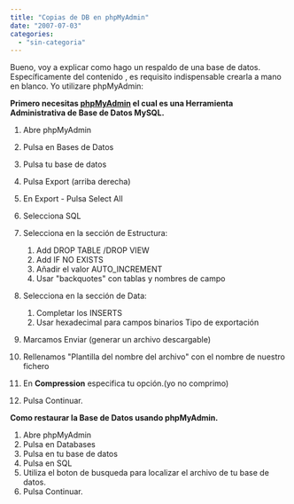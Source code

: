 ```yaml
---
title: "Copias de DB en phpMyAdmin"
date: "2007-07-03"
categories: 
  - "sin-categoria"
---
```


Bueno, voy a explicar como hago un respaldo de una base de datos. Específicamente del contenido , es requisito indispensable crearla a mano en blanco. Yo utilizare phpMyAdmin:

**Primero necesitas [phpMyAdmin](https://www.phpmyadmin.net/) el cual es una Herramienta Administrativa de Base de Datos MySQL.**

1. Abre phpMyAdmin
2. Pulsa en Bases de Datos
3. Pulsa tu base de datos
4. Pulsa Export (arriba derecha)
5. En Export - Pulsa Select All
6. Selecciona SQL
7. Selecciona en la sección de Estructura:
    1. Add DROP TABLE /DROP VIEW
    2. Add IF NO EXISTS
    3. Añadir el valor AUTO\_INCREMENT
    4. Usar "backquotes" con tablas y nombres de campo
8. Selecciona en la sección de Data:
    1. Completar los INSERTS
    2. Usar hexadecimal para campos binarios Tipo de exportación

1. Marcamos Enviar (generar un archivo descargable)
2. Rellenamos "Plantilla del nombre del archivo" con el nombre de nuestro fichero
3. En <b>Compression</b> especifica tu opción.(yo no comprimo)
4. Pulsa Continuar.

**Como restaurar la Base de Datos usando phpMyAdmin.**

1. Abre phpMyAdmin
2. Pulsa en Databases
3. Pulsa en tu base de datos
4. Pulsa en SQL
5. Utiliza el boton de busqueda para localizar el archivo de tu base de datos.
6. Pulsa Continuar.
